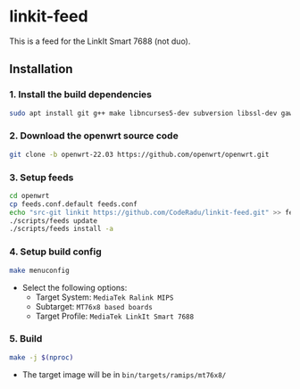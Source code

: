# linkit-feed

This is a feed for the LinkIt Smart 7688 (not duo).

## Installation

### 1. Install the build dependencies

```sh
sudo apt install git g++ make libncurses5-dev subversion libssl-dev gawk libxml-parser-perl unzip wget python xz-utils
```

### 2. Download the openwrt source code

```sh
git clone -b openwrt-22.03 https://github.com/openwrt/openwrt.git
```

### 3. Setup feeds

```sh
cd openwrt
cp feeds.conf.default feeds.conf
echo "src-git linkit https://github.com/CodeRadu/linkit-feed.git" >> feeds.conf
./scripts/feeds update
./scripts/feeds install -a
```

### 4. Setup build config

```sh
make menuconfig
```

- Select the following options:
  - Target System: `MediaTek Ralink MIPS`
  - Subtarget: `MT76x8 based boards`
  - Target Profile: `MediaTek LinkIt Smart 7688`

### 5. Build

```sh
make -j $(nproc)
```

- The target image will be in `bin/targets/ramips/mt76x8/`
